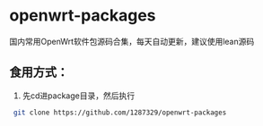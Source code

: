 # openwrt-packages
国内常用OpenWrt软件包源码合集，每天自动更新，建议使用lean源码

## 食用方式：

1. 先cd进package目录，然后执行
```bash
 git clone https://github.com/1287329/openwrt-packages
```
